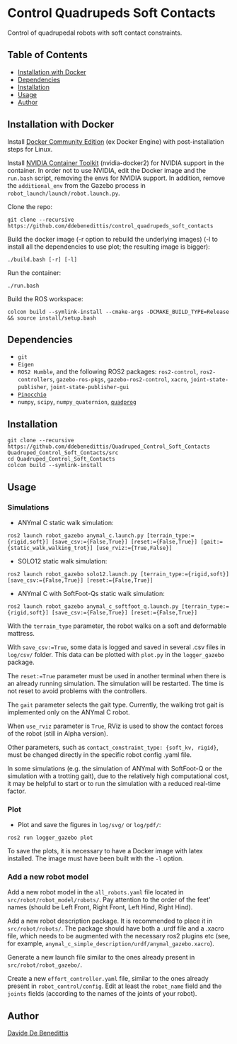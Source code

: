 # Control Quadrupeds Soft Contacts

Control of quadrupedal robots with soft contact constraints.


## Table of Contents

- [Installation with Docker](#installation-with-docker)
- [Dependencies](#dependencies)
- [Installation](#installation)
- [Usage](#usage)
- [Author](#author)


## Installation with Docker

Install [Docker Community Edition](https://docs.docker.com/engine/install/ubuntu/) (ex Docker Engine) with post-installation steps for Linux.

Install [NVIDIA Container Toolkit](https://docs.nvidia.com/datacenter/cloud-native/container-toolkit/install-guide.html) (nvidia-docker2) for NVIDIA support in the container. In order not to use NVIDIA, edit the Docker image and the `run.bash` script, removing the envs for NVIDIA support. In addition, remove the `additional_env` from the Gazebo process in `robot_launch/launch/robot.launch.py`.

Clone the repo:
```shell
git clone --recursive https://github.com/ddebenedittis/control_quadrupeds_soft_contacts
```
Build the docker image (-r option to rebuild the underlying images) (-l to install all the dependencies to use plot; the resulting image is bigger):
```shell
./build.bash [-r] [-l]
```
Run the container:
```shell
./run.bash
```
Build the ROS workspace:
```shell
colcon build --symlink-install --cmake-args -DCMAKE_BUILD_TYPE=Release && source install/setup.bash
```


## Dependencies

- `git`
- `Eigen`
- `ROS2 Humble`, and the following ROS2 packages: `ros2-control`, `ros2-controllers`, `gazebo-ros-pkgs`, `gazebo-ros2-control`, `xacro`, `joint-state-publisher`, `joint-state-publisher-gui`
- [`Pinocchio`](https://github.com/stack-of-tasks/pinocchio)
- `numpy`, `scipy`, `numpy_quaternion`, [`quadprog`](https://github.com/quadprog/quadprog)


## Installation

```shell
git clone --recursive https://github.com/ddebenedittis/Quadruped_Control_Soft_Contacts Quadruped_Control_Soft_Contacts/src
cd Quadruped_Control_Soft_Contacts
colcon build --symlink-install
```


## Usage

### Simulations

- ANYmal C static walk simulation:
```shell
ros2 launch robot_gazebo anymal_c.launch.py [terrain_type:={rigid,soft}] [save_csv:={False,True}] [reset:={False,True}] [gait:={static_walk,walking_trot}] [use_rviz:={True,False}]
```
- SOLO12 static walk simulation:
```shell
ros2 launch robot_gazebo solo12.launch.py [terrain_type:={rigid,soft}] [save_csv:={False,True}] [reset:={False,True}]
```
- ANYmal C with SoftFoot-Qs static walk simulation:
```shell
ros2 launch robot_gazebo anymal_c_softfoot_q.launch.py [terrain_type:={rigid,soft}] [save_csv:={False,True}] [reset:={False,True}]
```

With the `terrain_type` parameter, the robot walks on a soft and deformable mattress.

With `save_csv:=True`, some data is logged and saved in several .csv files in `log/csv/` folder. This data can be plotted with `plot.py` in the `logger_gazebo` package.

The `reset:=True` parameter must be used in another terminal when there is an already running simulation. The simulation will be restarted. The time is not reset to avoid problems with the controllers.

The `gait` parameter selects the gait type. Currently, the walking trot gait is implemented only on the ANYmal C robot.

When `use_rviz` parameter is `True`, RViz is used to show the contact forces of the robot (still in Alpha version).

Other parameters, such as `contact_constraint_type: {soft_kv, rigid}`, must be changed directly in the specific robot config .yaml file.

In some simulations (e.g. the simulation of ANYmal with SoftFoot-Q or the simulation with a trotting gait), due to the relatively high computational cost, it may be helpful to start or to run the simulation with a reduced real-time factor.

### Plot

- Plot and save the figures in `log/svg/` or `log/pdf/`:
```shell
ros2 run logger_gazebo plot
```

To save the plots, it is necessary to have a Docker image with latex installed. The image must have been built with the `-l` option.


### Add a new robot model

Add a new robot model in the `all_robots.yaml` file located in `src/robot/robot_model/robots/`. Pay attention to the order of the feet' names (should be Left Front, Right Front, Left Hind, Right Hind).

Add a new robot description package. It is recommended to place it in `src/robot/robots/`. The package should have both a .urdf file and a .xacro file, which needs to be augmented with the necessary ros2 plugins etc (see, for example, `anymal_c_simple_description/urdf/anymal_gazebo.xacro`).

Generate a new launch file similar to the ones already present in `src/robot/robot_gazebo/`.

Create a new `effort_controller.yaml` file, similar to the ones already present in `robot_control/config`. Edit at least the `robot_name` field and the `joints` fields (according to the names of the joints of your robot).


## Author

[Davide De Benedittis](https://3.bp.blogspot.com/-xvFfjYBPegM/VvFp02nHUjI/AAAAAAAAIoc/Mysj-ESrXPQFQI_yOJFQQz2kwZuIQiAKA/s1600/He-Man.png)